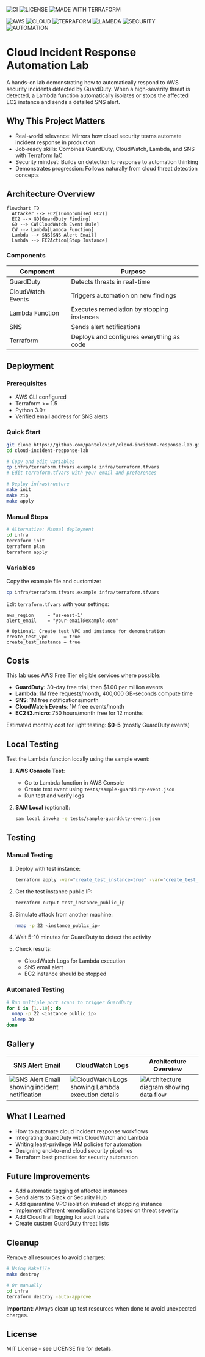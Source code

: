 ![CI](https://github.com/pantelovich/cloud-incident-response-lab/actions/workflows/ci.yml/badge.svg)
![LICENSE](https://img.shields.io/github/license/pantelovich/cloud-incident-response-lab?style=for-the-badge)
![MADE WITH TERRAFORM](https://img.shields.io/badge/MADE%20WITH-TERRAFORM-5C4EE5?style=for-the-badge&logo=terraform)

![AWS](https://img.shields.io/badge/AWS-orange?style=for-the-badge&logo=amazonaws)
![CLOUD](https://img.shields.io/badge/CLOUD-blue?style=for-the-badge&logo=icloud)
![TERRAFORM](https://img.shields.io/badge/TERRAFORM-844FBA?style=for-the-badge&logo=terraform)
![LAMBDA](https://img.shields.io/badge/LAMBDA-FF9900?style=for-the-badge&logo=awslambda)
![SECURITY](https://img.shields.io/badge/SECURITY-gray?style=for-the-badge&logo=datadog)
![AUTOMATION](https://img.shields.io/badge/AUTOMATION-2E8B57?style=for-the-badge&logo=githubactions)

# Cloud Incident Response Automation Lab

A hands-on lab demonstrating how to automatically respond to AWS security incidents detected by GuardDuty. When a high-severity threat is detected, a Lambda function automatically isolates or stops the affected EC2 instance and sends a detailed SNS alert.

## Why This Project Matters
- Real-world relevance: Mirrors how cloud security teams automate incident response in production
- Job-ready skills: Combines GuardDuty, CloudWatch, Lambda, and SNS with Terraform IaC
- Security mindset: Builds on detection to response to automation thinking
- Demonstrates progression: Follows naturally from cloud threat detection concepts

## Architecture Overview

```mermaid
flowchart TD
  Attacker --> EC2[(Compromised EC2)]
  EC2 --> GD[GuardDuty Finding]
  GD --> CW[CloudWatch Event Rule]
  CW --> Lambda[Lambda Function]
  Lambda --> SNS[SNS Alert Email]
  Lambda --> EC2Action[Stop Instance]
```

### Components

| Component | Purpose |
|-----------|---------|
| GuardDuty | Detects threats in real-time |
| CloudWatch Events | Triggers automation on new findings |
| Lambda Function | Executes remediation by stopping instances |
| SNS | Sends alert notifications |
| Terraform | Deploys and configures everything as code |

## Deployment

### Prerequisites

- AWS CLI configured
- Terraform >= 1.5
- Python 3.9+
- Verified email address for SNS alerts

### Quick Start

```bash
git clone https://github.com/pantelovich/cloud-incident-response-lab.git
cd cloud-incident-response-lab

# Copy and edit variables
cp infra/terraform.tfvars.example infra/terraform.tfvars
# Edit terraform.tfvars with your email and preferences

# Deploy infrastructure
make init
make zip
make apply
```

### Manual Steps

```bash
# Alternative: Manual deployment
cd infra
terraform init
terraform plan
terraform apply
```

### Variables

Copy the example file and customize:

```bash
cp infra/terraform.tfvars.example infra/terraform.tfvars
```

Edit `terraform.tfvars` with your settings:

```hcl
aws_region     = "us-east-1"
alert_email    = "your-email@example.com"

# Optional: Create test VPC and instance for demonstration
create_test_vpc      = true
create_test_instance = true
```

## Costs

This lab uses AWS Free Tier eligible services where possible:

- **GuardDuty**: 30-day free trial, then $1.00 per million events
- **Lambda**: 1M free requests/month, 400,000 GB-seconds compute time
- **SNS**: 1M free notifications/month
- **CloudWatch Events**: 1M free events/month
- **EC2 t3.micro**: 750 hours/month free for 12 months

Estimated monthly cost for light testing: **$0-5** (mostly GuardDuty events)

## Local Testing

Test the Lambda function locally using the sample event:

1. **AWS Console Test**:
   - Go to Lambda function in AWS Console
   - Create test event using `tests/sample-guardduty-event.json`
   - Run test and verify logs

2. **SAM Local** (optional):
   ```bash
   sam local invoke -e tests/sample-guardduty-event.json
   ```

## Testing

### Manual Testing

1. Deploy with test instance:
   ```bash
   terraform apply -var="create_test_instance=true" -var="create_test_vpc=true"
   ```

2. Get the test instance public IP:
   ```bash
   terraform output test_instance_public_ip
   ```

3. Simulate attack from another machine:
   ```bash
   nmap -p 22 <instance_public_ip>
   ```

4. Wait 5-10 minutes for GuardDuty to detect the activity

5. Check results:
   - CloudWatch Logs for Lambda execution
   - SNS email alert
   - EC2 instance should be stopped

### Automated Testing

```bash
# Run multiple port scans to trigger GuardDuty
for i in {1..10}; do
  nmap -p 22 <instance_public_ip>
  sleep 30
done
```

## Gallery

| SNS Alert Email | CloudWatch Logs | Architecture Overview |
|------------------|-----------------|------------------------|
| ![SNS Alert Email showing incident notification](docs/sns-alert-email.png) | ![CloudWatch Logs showing Lambda execution details](docs/cloudwatch-logs-execution.png) | ![Architecture diagram showing data flow](docs/architecture-diagram-overview.png) |

## What I Learned

- How to automate cloud incident response workflows
- Integrating GuardDuty with CloudWatch and Lambda
- Writing least-privilege IAM policies for automation
- Designing end-to-end cloud security pipelines
- Terraform best practices for security automation

## Future Improvements

- Add automatic tagging of affected instances
- Send alerts to Slack or Security Hub
- Add quarantine VPC isolation instead of stopping instance
- Implement different remediation actions based on threat severity
- Add CloudTrail logging for audit trails
- Create custom GuardDuty threat lists

## Cleanup

Remove all resources to avoid charges:

```bash
# Using Makefile
make destroy

# Or manually
cd infra
terraform destroy -auto-approve
```

**Important**: Always clean up test resources when done to avoid unexpected charges.

## License

MIT License - see LICENSE file for details.